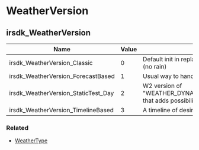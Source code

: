 # WeatherVersion <Badge text="int" />

## irsdk_WeatherVersion

| Name                                | Value | Description                                                                              |
| ----------------------------------- | ----- | ---------------------------------------------------------------------------------------- |
| irsdk_WeatherVersion_Classic        | 0     | Default init in replays prior to W2 being rolled out (no rain)                           |
| irsdk_WeatherVersion_ForecastBased  | 1     | Usual way to handle realistic weather in W2                                              |
| irsdk_WeatherVersion_StaticTest_Day | 2     | W2 version of "WEATHER_DYNAMICS_GENERATED_FIXEDSKY" that adds possibility of track water |
| irsdk_WeatherVersion_TimelineBased  | 3     | A timeline of desired specific events in W2                                              |

### Related

- [WeatherType](weathertype.md)
